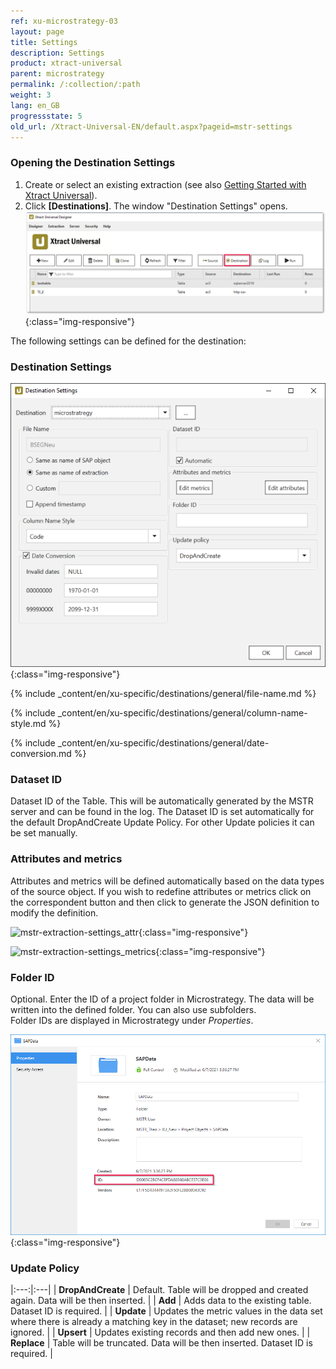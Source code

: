 ```yaml
---
ref: xu-microstrategy-03
layout: page
title: Settings
description: Settings
product: xtract-universal
parent: microstrategy
permalink: /:collection/:path
weight: 3
lang: en_GB
progressstate: 5
old_url: /Xtract-Universal-EN/default.aspx?pageid=mstr-settings
---
```

### Opening the Destination Settings
1. Create or select an existing extraction (see also [Getting Started with Xtract Universal](../../getting-started/define-a-table-extraction)).
2. Click **[Destinations]**. The window "Destination Settings" opens.
![Destination-settings](/img/content/xu/xu_designer_destination.png){:class="img-responsive"}

The following settings can be defined for the destination:  

### Destination Settings

![mstr-destinations](/img/content/mstr-destinations.png){:class="img-responsive"}

{% include _content/en/xu-specific/destinations/general/file-name.md %}

{% include _content/en/xu-specific/destinations/general/column-name-style.md %}

{% include _content/en/xu-specific/destinations/general/date-conversion.md %}

### Dataset ID

Dataset ID of the Table. This will be automatically generated by the MSTR server and can be found in the log. 
The Dataset ID is set automatically for the default DropAndCreate Update Policy.
For other Update policies it can be set manually.


### Attributes and metrics

Attributes and metrics will be defined automatically based on the data types of the source object. 
If you wish to redefine attributes or metrics click on the correspondent button and then click to generate the JSON definition to modify the definition. 


![mstr-extraction-settings_attr](/img/content/mstr-extraction-settings_attr.png){:class="img-responsive"}

![mstr-extraction-settings_metrics](/img/content/mstr-extraction-settings_metrics.PNG){:class="img-responsive"}

### Folder ID

Optional. Enter the ID of a project folder in Microstrategy. The data will be written into the defined folder. You can also use subfolders.<br>
Folder IDs are displayed in Microstrategy under *Properties*.  

![Folder-ID](/img/content/xu/microstrategy-folder.png){:class="img-responsive"}


### Update Policy

|:---:|:---|
|  **DropAndCreate** | Default. Table will be dropped and created again. Data will be then inserted.  | 
|  **Add** | Adds data to the existing table. Dataset ID is required.  | 
| **Update**  | Updates the metric values in the data set where there is already a matching key in the dataset; new records are ignored.  | 
|  **Upsert** |  Updates existing records and then add new ones. | 
|  **Replace** |  Table will be truncated. Data will be then inserted. Dataset ID is required. | 

